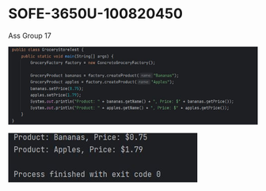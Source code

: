 # SOFE-3650U-100820450
Ass Group 17 

![](./Assignment_GRP_17/image/test.jpg)

![](./Assignment_GRP_17/image/output.jpg)
